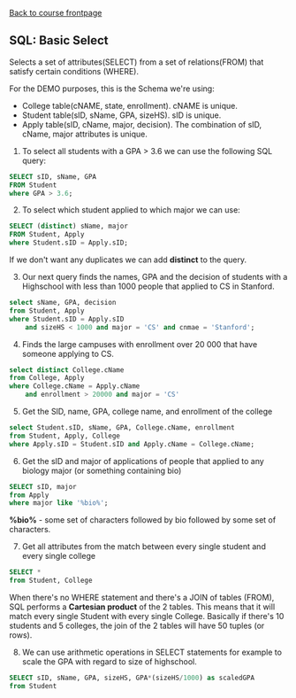 [Back to course frontpage](structured-query-language.md)

## SQL: Basic Select

Selects a set of attributes(SELECT) from a set of relations(FROM) that satisfy certain conditions (WHERE).

For the DEMO purposes, this is the Schema we're using:

- College table(cNAME, state, enrollment). cNAME is unique.
- Student table(sID, sName, GPA, sizeHS). sID is unique.
- Apply table(sID, cName, major, decision). The combination of sID, cName, major attributes is unique.

1. To select all students with a GPA > 3.6 we can use the following SQL query:

```SQL
SELECT sID, sName, GPA
FROM Student
where GPA > 3.6;
```

2. To select which student applied to which major we can use:

```SQL
SELECT (distinct) sName, major
FROM Student, Apply
where Student.sID = Apply.sID;
```

If we don't want any duplicates we can add **distinct** to the query.

3. Our next query finds the names, GPA and the decision of students with a Highschool with less than 1000 people that applied to CS in Stanford.

```SQL
select sName, GPA, decision
from Student, Apply
where Student.sID = Apply.sID
    and sizeHS < 1000 and major = 'CS' and cnmae = 'Stanford';
```

4. Finds the large campuses with enrollment over 20 000 that have someone applying to CS.

```SQL
select distinct College.cName
from College, Apply
where College.cName = Apply.cName
    and enrollment > 20000 and major = 'CS'
```

5. Get the SID, name, GPA, college name, and enrollment of the college

```SQL
select Student.sID, sName, GPA, College.cName, enrollment
from Student, Apply, College
where Apply.sID = Student.sID and Apply.cName = College.cName;
```

6. Get the sID and major of applications of people that applied to any biology major (or something containing bio)

```SQL
SELECT sID, major
from Apply
where major like '%bio%';
```

**%bio%** - some set of characters followed by bio followed by some set of characters.

7. Get all attributes from the match between every single student and every single college

```SQL
SELECT *
from Student, College
```

When there's no WHERE statement and there's a JOIN of tables (FROM), SQL performs a **Cartesian product** of the 2 tables. This means that it will match every single Student with every single College. Basically if there's 10 students and 5 colleges, the join of the 2 tables will have 50 tuples (or rows).

8. We can use arithmetic operations in SELECT statements for example to scale the GPA with regard to size of highschool.

```SQL
SELECT sID, sName, GPA, sizeHS, GPA*(sizeHS/1000) as scaledGPA
from Student
```
